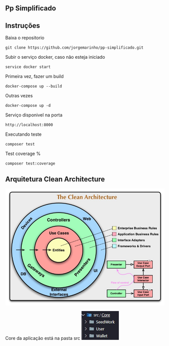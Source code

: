 ## Pp Simplificado



## Instruções

Baixa o repositorio

```
git clone https://github.com/jorgemarinho/pp-simplificado.git
```

Subir o serviço docker, caso não esteja iniciado

```
service docker start
```


Primeira vez, fazer um build

```
docker-compose up --build 
```

Outras vezes
```
docker-compose up -d
```

Serviço disponivel na porta

```
http://localhost:8000
```

Executando teste
```
composer test
```

Test coverage %
```
composer test:coverage

```

## Arquitetura Clean Architecture ##

![Clean Architecture](CleanArchitecture.jpg)


Core da aplicação está na pasta src
![Src/Core](src_core.jpg)
